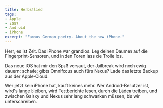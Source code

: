 ```yaml
---
title: Herbstlied
tags:
- Apple
- iOS7
- Android
- iPhone
excerpt: "Famous German poetry. About the new iPhone."
---
```


Herr, es ist Zeit. Das iPhone war grandios.
Leg deinen Daumen auf die Fingerprint-Sensoren,
und in den Foren lass die Trolle los.

Das neue iOS hat mir den Spaß versaut,
der Jailbreak wird noch ewig dauern: schade;
gibts Omnifocus auch fürs Nexus? Lade
das letzte Backup aus der Apple-Cloud.

Wer jetzt kein iPhone hat, kauft keines mehr.
Wer Android-Benutzer ist, wird's lange bleiben,
wird Testberichte lesen, durch die Läden treiben,
und zwischen Galaxy und Nexus sehr
lang schwanken müssen, bis wir unterschreiben.

